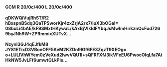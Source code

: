 #### GCM R 20/0c/400 L 20/0c/400
**qDKWQiVujRhST/R2**<br/>**hBxspnBSdq3QaTPSworKjr4zxZrjA2rx7/IuX3bOGaI=**<br/>**08buLi4bAE/kF9SMxtHKywaL/kAxBjVIkIdFYbqJsMwlmHirkznQcFud7269byJNh9W+ZPRmmixXUTvX...**<br/><br/>
**Nzynl3GJ4qEJfkM8**<br/>**JY81ETixD3VBonOFF5KeM2KZDn9IGf6FE3ZqzT9XEOg=**<br/>**o+LULlVhWYem0zVeXud2lwvVQU1l+sQFRFXfJ3ikVFeEU6PwocOIqLfa7AiHkNW5JvLFf6umwtQLkPis...**